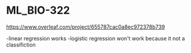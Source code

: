 # ML_BIO-322
https://www.overleaf.com/project/655787cac0a8ec972378b739

-linear regression works
-logistic regression won't work because it not a classifiction 


